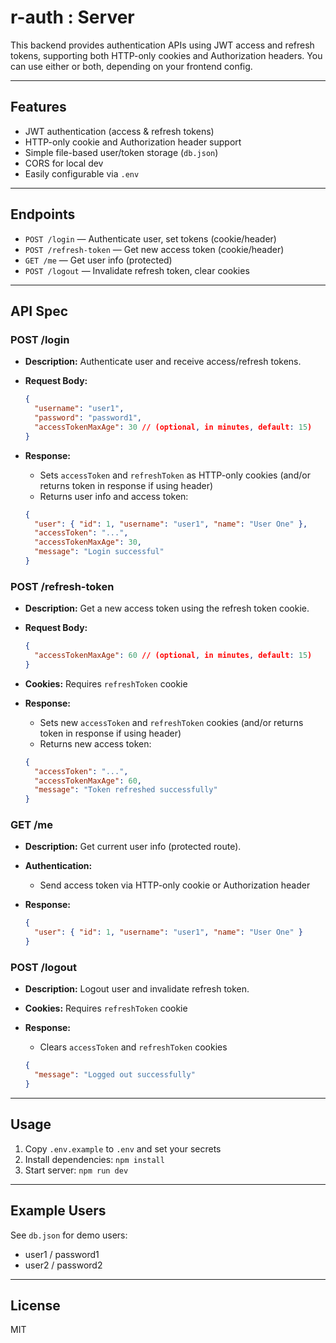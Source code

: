 # r-auth : Server

This backend provides authentication APIs using JWT access and refresh tokens, supporting both HTTP-only cookies and Authorization headers. You can use either or both, depending on your frontend config.

---

## Features

- JWT authentication (access & refresh tokens)
- HTTP-only cookie and Authorization header support
- Simple file-based user/token storage (`db.json`)
- CORS for local dev
- Easily configurable via `.env`

---

## Endpoints

- `POST /login` — Authenticate user, set tokens (cookie/header)
- `POST /refresh-token` — Get new access token (cookie/header)
- `GET /me` — Get user info (protected)
- `POST /logout` — Invalidate refresh token, clear cookies

---

## API Spec

### POST /login

- **Description:** Authenticate user and receive access/refresh tokens.
- **Request Body:**

  ```json
  {
    "username": "user1",
    "password": "password1",
    "accessTokenMaxAge": 30 // (optional, in minutes, default: 15)
  }
  ```

- **Response:**

  - Sets `accessToken` and `refreshToken` as HTTP-only cookies (and/or returns token in response if using header)
  - Returns user info and access token:

  ```json
  {
    "user": { "id": 1, "username": "user1", "name": "User One" },
    "accessToken": "...",
    "accessTokenMaxAge": 30,
    "message": "Login successful"
  }
  ```

### POST /refresh-token

- **Description:** Get a new access token using the refresh token cookie.
- **Request Body:**

  ```json
  {
    "accessTokenMaxAge": 60 // (optional, in minutes, default: 15)
  }
  ```

- **Cookies:** Requires `refreshToken` cookie
- **Response:**

  - Sets new `accessToken` and `refreshToken` cookies (and/or returns token in response if using header)
  - Returns new access token:

  ```json
  {
    "accessToken": "...",
    "accessTokenMaxAge": 60,
    "message": "Token refreshed successfully"
  }
  ```

### GET /me

- **Description:** Get current user info (protected route).
- **Authentication:**
  - Send access token via HTTP-only cookie or Authorization header
- **Response:**

  ```json
  {
    "user": { "id": 1, "username": "user1", "name": "User One" }
  }
  ```

### POST /logout

- **Description:** Logout user and invalidate refresh token.
- **Cookies:** Requires `refreshToken` cookie
- **Response:**

  - Clears `accessToken` and `refreshToken` cookies

  ```json
  {
    "message": "Logged out successfully"
  }
  ```

---

## Usage

1. Copy `.env.example` to `.env` and set your secrets
2. Install dependencies: `npm install`
3. Start server: `npm run dev`

---

## Example Users

See `db.json` for demo users:

- user1 / password1
- user2 / password2

---

## License

MIT
